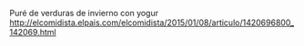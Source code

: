Puré de verduras de invierno con yogur	http://elcomidista.elpais.com/elcomidista/2015/01/08/articulo/1420696800_142069.html
